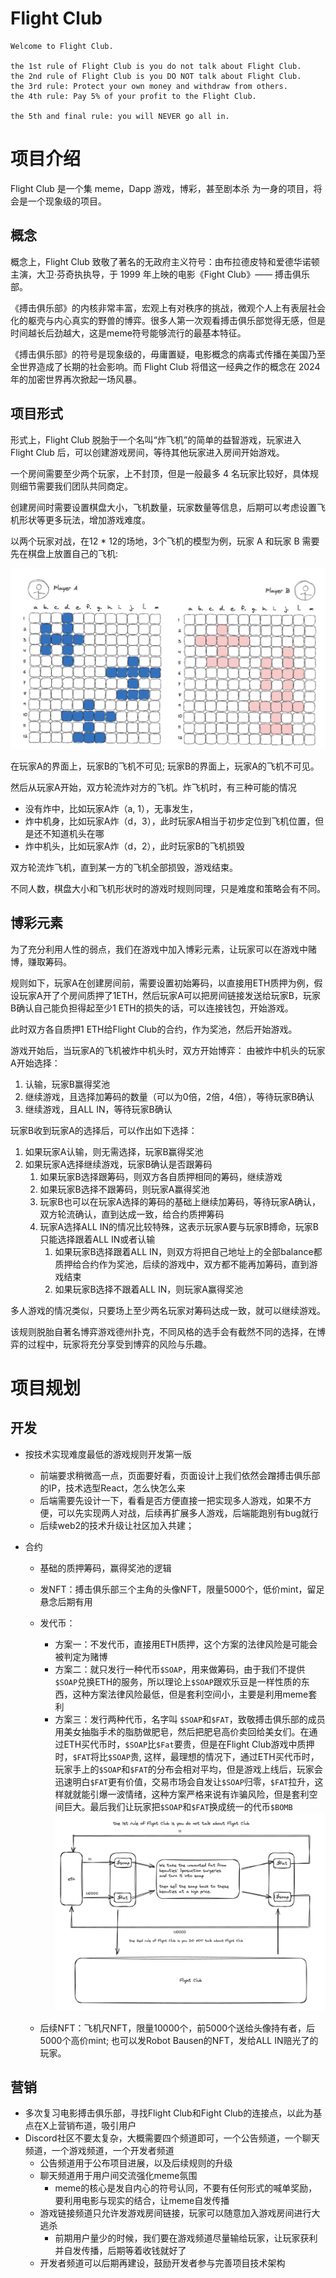 # Flight Club

```
Welcome to Flight Club.

the 1st rule of Flight Club is you do not talk about Flight Club.
the 2nd rule of Flight Club is you DO NOT talk about Flight Club.
the 3rd rule: Protect your own money and withdraw from others.
the 4th rule: Pay 5% of your profit to the Flight Club.

the 5th and final rule: you will NEVER go all in.
```

# 项目介绍

Flight Club 是一个集 meme，Dapp 游戏，博彩，甚至剧本杀 为一身的项目，将会是一个现象级的项目。

## 概念
概念上，Flight Club 致敬了著名的无政府主义符号：由布拉德皮特和爱德华诺顿主演，大卫·芬奇执执导，于 1999 年上映的电影《Fight Club》—— 搏击俱乐部。

《搏击俱乐部》的内核非常丰富，宏观上有对秩序的挑战，微观个人上有表层社会化的躯壳与内心真实的野兽的博弈。很多人第一次观看搏击俱乐部觉得无感，但是时间越长后劲越大，这是meme符号能够流行的最基本特征。

《搏击俱乐部》的符号是现象级的，毋庸置疑，电影概念的病毒式传播在美国乃至全世界造成了长期的社会影响。而 Flight Club 将借这一经典之作的概念在 2024 年的加密世界再次掀起一场风暴。

## 项目形式
形式上，Flight Club 脱胎于一个名叫“炸飞机”的简单的益智游戏，玩家进入 Flight Club 后，可以创建游戏房间，等待其他玩家进入房间开始游戏。

一个房间需要至少两个玩家，上不封顶，但是一般最多 4 名玩家比较好，具体规则细节需要我们团队共同商定。

创建房间时需要设置棋盘大小，飞机数量，玩家数量等信息，后期可以考虑设置飞机形状等更多玩法，增加游戏难度。

以两个玩家对战，在12 * 12的场地，3个飞机的模型为例，玩家 A 和玩家 B 需要先在棋盘上放置自己的飞机:

![playground](./imgs/playground.png)

在玩家A的界面上，玩家B的飞机不可见; 玩家B的界面上，玩家A的飞机不可见。

然后从玩家A开始，双方轮流炸对方的飞机。炸飞机时，有三种可能的情况

- 没有炸中，比如玩家A炸（a, 1），无事发生，
- 炸中机身，比如玩家A炸（d，3），此时玩家A相当于初步定位到飞机位置，但是还不知道机头在哪
- 炸中机头，比如玩家A炸（d，2），此时玩家B的飞机损毁

双方轮流炸飞机，直到某一方的飞机全部损毁，游戏结束。

不同人数，棋盘大小和飞机形状时的游戏时规则同理，只是难度和策略会有不同。

## 博彩元素
为了充分利用人性的弱点，我们在游戏中加入博彩元素，让玩家可以在游戏中赌博，赚取筹码。

规则如下，玩家A在创建房间前，需要设置初始筹码，以直接用ETH质押为例，假设玩家A开了个房间质押了1ETH，然后玩家A可以把房间链接发送给玩家B，玩家B确认自己能负担得起至少1 ETH的损失的话，可以连接钱包，开始游戏。

此时双方各自质押1 ETH给Flight Club的合约，作为奖池，然后开始游戏。

游戏开始后，当玩家A的飞机被炸中机头时，双方开始博弈：
由被炸中机头的玩家A开始选择：
1. 认输，玩家B赢得奖池
2. 继续游戏，且选择加筹码的数量（可以为0倍，2倍，4倍），等待玩家B确认
3. 继续游戏，且ALL IN，等待玩家B确认

玩家B收到玩家A的选择后，可以作出如下选择：
1. 如果玩家A认输，则无需选择，玩家B赢得奖池
2. 如果玩家A选择继续游戏，玩家B确认是否跟筹码
   1. 如果玩家B选择跟筹码，则双方各自质押相同的筹码，继续游戏
   2. 如果玩家B选择不跟筹码，则玩家A赢得奖池
   3. 玩家B也可以在玩家A选择的筹码的基础上继续加筹码，等待玩家A确认，双方轮流确认，直到达成一致，给合约质押筹码
   4. 玩家A选择ALL IN的情况比较特殊，这表示玩家A要与玩家B搏命，玩家B只能选择跟着ALL IN或者认输
      1. 如果玩家B选择跟着ALL IN，则双方将把自己地址上的全部balance都质押给合约作为奖池，后续的游戏中，双方都不能再加筹码，直到游戏结束
      2. 如果玩家B选择不跟着ALL IN，则玩家A赢得奖池

多人游戏的情况类似，只要场上至少两名玩家对筹码达成一致，就可以继续游戏。

该规则脱胎自著名博弈游戏德州扑克，不同风格的选手会有截然不同的选择，在博弈的过程中，玩家将充分享受到博弈的风险与乐趣。

# 项目规划

## 开发

- 按技术实现难度最低的游戏规则开发第一版
  - 前端要求稍微高一点，页面要好看，页面设计上我们依然会蹭搏击俱乐部的IP，技术选型React，怎么快怎么来
  - 后端需要先设计一下，看看是否方便直接一把实现多人游戏，如果不方便，可以先实现两人对战，后续再扩展多人游戏，后端能跑别有bug就行
  - 后续web2的技术升级让社区加入共建；

- 合约
  - 基础的质押筹码，赢得奖池的逻辑
  - 发NFT：搏击俱乐部三个主角的头像NFT，限量5000个，低价mint，留足悬念后期有用
  - 发代币：
    - 方案一：不发代币，直接用ETH质押，这个方案的法律风险是可能会被判定为赌博
    - 方案二：就只发行一种代币`$SOAP`，用来做筹码，由于我们不提供`$SOAP`兑换ETH的服务，所以理论上`$SOAP`跟欢乐豆是一样性质的东西，这种方案法律风险最低，但是套利空间小，主要是利用meme套利
    - 方案三：发行两种代币，名字叫 `$SOAP`和`$FAT`，致敬搏击俱乐部的成员用美女抽脂手术的脂肪做肥皂，然后把肥皂高价卖回给美女们。在通过ETH买代币时，`$SOAP`比`$Fat`要贵，但是在Flight Club游戏中质押时，`$FAT`将比`$SOAP`贵, 这样，最理想的情况下，通过ETH买代币时，玩家手上的`$SOAP`和`$FAT`的分布会相对平均，但是游戏上线后，玩家会迅速明白`$FAT`更有价值，交易市场会自发让`$SOAP`归零，`$FAT`拉升，这样就就能引爆一波情绪，这种方案严格来说有诈骗风险，但是套利空间巨大。最后我们让玩家把`$SOAP`和`$FAT`换成统一的代币`$BOMB`
    ![](./imgs/contract.png)

  - 后续NFT：飞机尺NFT，限量10000个，前5000个送给头像持有者，后5000个高价mint; 也可以发Robot Bausen的NFT，发给ALL IN赔光了的玩家。

## 营销
  - 多次复习电影搏击俱乐部，寻找Flight Club和Fight Club的连接点，以此为基点在X上营销布道，吸引用户
  - Discord社区不要太复杂，大概需要四个频道即可，一个公告频道，一个聊天频道，一个游戏频道，一个开发者频道
    - 公告频道用于公布项目进展，以及后续规则的升级
    - 聊天频道用于用户间交流强化meme氛围
      - meme的核心是发自内心的符号认同，不要有任何形式的喊单奖励，要利用电影与现实的结合，让meme自发传播
    - 游戏链接频道只允许发游戏房间链接，玩家可以随意加入游戏房间进行大逃杀
      - 前期用户量少的时候，我们要在游戏频道尽量输给玩家，让玩家获利并自发传播，后期等着收钱就好了
    - 开发者频道可以后期再建设，鼓励开发者参与完善项目技术架构
